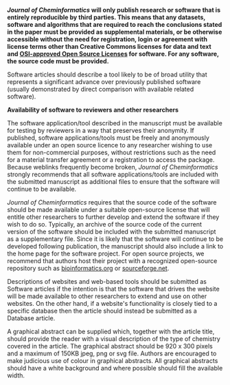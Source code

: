 **_Journal of Cheminformatics_ will only publish research or software that is entirely reproducible by third parties.
This means that any datasets, software and algorithms that are required to reach the conclusions stated in the paper must
be provided as supplemental materials, or be otherwise accessible without the need for registration, login or agreement
with license terms other than Creative Commons licenses for data and text and
[OSI-approved Open Source Licenses](http://opensource.org/licenses/alphabetical)
for software. For any software, the source code must be provided.**

Software articles should describe a tool likely to be of broad utility that represents a significant advance over
previously published software (usually demonstrated by direct comparison with available related software).

**Availability of software to reviewers and other researchers**

The software application/tool described in the manuscript must be available for testing by reviewers in a way that
preserves their anonymity. If published, software applications/tools must be freely and anonymously available under
an open source licence to any researcher wishing to use them for non-commercial purposes, without restrictions such
as the need for a material transfer agreement or a registration to access the package. Because weblinks frequently
become broken, _Journal of Cheminformatics_ strongly recommends that all software applications/tools are included
with the submitted manuscript as additional files to ensure that the software will continue to be available.

_Journal of Cheminformatics_ requires that the source code of the software should be made available under a suitable
open-source license that will entitle other researchers to further develop and extend the software if they wish to do
so. Typically, an archive of the source code of the current version of the software should be included with the
submitted manuscript as a supplementary file. Since it is likely that the software will continue to be developed
following publication, the manuscript should also include a link to the home page for the software project. For
open source projects, we recommend that authors host their project with a recognized open-source repository such as
[bioinformatics.org](http://bioinformatics.org/) or
[sourceforge.net](http://sourceforge.net/).

Descriptions of websites and web-based tools should be submitted as Software articles if the intention is that the
software that drives the website will be made available to other researchers to extend and use on other websites. On
the other hand, if a website's functionality is closely tied to a specific database then the article should instead
be submitted as a Database article. 

A graphical abstract can be supplied which, together with the article title, should provide the reader with a visual
description of the type of chemistry covered in the article. The graphical abstract should be 920 x 300 pixels and a
maximum of 150KB jpeg, png or svg file. Authors are encouraged to make judicious use of colour in graphical abstracts.
All graphical abstracts should have a white background and where possible should fill the available width.
